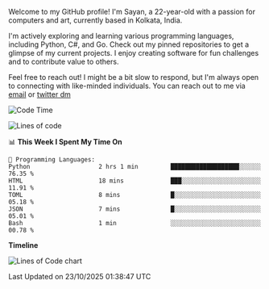 Welcome to my GitHub profile! I'm Sayan, a 22-year-old with a passion for computers and art, currently based in Kolkata, India.

I'm actively exploring and learning various programming languages, including Python, C#, and Go. Check out my pinned repositories to get a glimpse of my current projects. I enjoy creating software for fun challenges and to contribute value to others.

Feel free to reach out! I might be a bit slow to respond, but I'm always open to connecting with like-minded individuals. You can reach out to me via [email](mailto:me@sayanbiswas.in) or [twitter dm](https://twitter.com/TheDankDel)

<!--START_SECTION:waka-->
![Code Time](http://img.shields.io/badge/Code%20Time-2%2C392%20hrs%2039%20mins-blue)

![Lines of code](https://img.shields.io/badge/From%20Hello%20World%20I%27ve%20Written-20.6%20million%20lines%20of%20code-blue)

📊 **This Week I Spent My Time On** 

```text
💬 Programming Languages: 
Python                   2 hrs 1 min         ███████████████████░░░░░░   76.35 % 
HTML                     18 mins             ███░░░░░░░░░░░░░░░░░░░░░░   11.91 % 
TOML                     8 mins              █░░░░░░░░░░░░░░░░░░░░░░░░   05.18 % 
JSON                     7 mins              █░░░░░░░░░░░░░░░░░░░░░░░░   05.01 % 
Bash                     1 min               ░░░░░░░░░░░░░░░░░░░░░░░░░   00.78 % 
```

**Timeline**

![Lines of Code chart](https://raw.githubusercontent.com/Dank-del/Dank-del/main/assets/bar_graph.png)


 Last Updated on 23/10/2025 01:38:47 UTC
<!--END_SECTION:waka-->
